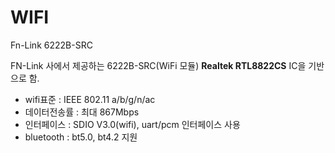 # WIFI

 Fn-Link 6222B-SRC 

 FN-Link 사에서 제공하는 6222B-SRC(WiFi 모듈) 
 **Realtek RTL8822CS** IC을 기반으로 함.

 - wifi표준 : IEEE 802.11 a/b/g/n/ac
 - 데이터전송률 : 최대 867Mbps
 - 인터페이스 : SDIO V3.0(wifi), uart/pcm 인터페이스 사용
 - bluetooth : bt5.0, bt4.2 지원

